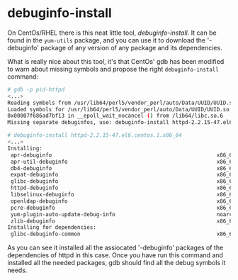 # debuginfo-install

On CentOs/RHEL there is this neat little tool, *debuginfo-install*.
It can be found in the `yum-utils` package, and you can use it to download
the '-debuginfo' package of any version of any package and its dependencies.

What is really nice about this tool, it's that CentOs' gdb has been modified
to warn about missing symbols and propose the right `debuginfo-install` command:

```sh
# gdb -p pid-httpd
<...>
Reading symbols from /usr/lib64/perl5/vendor_perl/auto/Data/UUID/UUID.so...(no debugging symbols found)...done.
Loaded symbols for /usr/lib64/perl5/vendor_perl/auto/Data/UUID/UUID.so
0x00007f686ad7bf13 in __epoll_wait_nocancel () from /lib64/libc.so.6
Missing separate debuginfos, use: debuginfo-install httpd-2.2.15-47.el6.centos.1.x86_64

# debuginfo-install httpd-2.2.15-47.el6.centos.1.x86_64
<...>
Installing:
 apr-debuginfo                                                    x86_64                                1.3.9-5.el6_2                                           base-debuginfo                                374 k
 apr-util-debuginfo                                               x86_64                                1.3.9-3.el6_0.1                                         base-debuginfo                                343 k
 db4-debuginfo                                                    x86_64                                4.7.25-20.el6_7                                         base-debuginfo                                6.8 M
 expat-debuginfo                                                  x86_64                                2.0.1-11.el6_2                                          base-debuginfo                                171 k
 glibc-debuginfo                                                  x86_64                                2.12-1.166.el6_7.3                                      base-debuginfo                                8.7 M
 httpd-debuginfo                                                  x86_64                                2.2.15-47.el6.centos.1                                  base-debuginfo                                2.7 M
 libselinux-debuginfo                                             x86_64                                2.0.94-5.8.el6                                          base-debuginfo                                560 k
 openldap-debuginfo                                               x86_64                                2.4.40-7.el6_7                                          base-debuginfo                                4.3 M
 pcre-debuginfo                                                   x86_64                                7.8-7.el6                                               base-debuginfo                                372 k
 yum-plugin-auto-update-debug-info                                noarch                                1.1.30-30.el6                                           base                                           25 k
 zlib-debuginfo                                                   x86_64                                1.2.3-29.el6                                            base-debuginfo                                196 k
Installing for dependencies:
 glibc-debuginfo-common                                           x86_64                                2.12-1.166.el6_7.3                                      base-debuginfo                                8.3 M
```

As you can see it installed all the assiocated '-debuginfo' packages of
the dependencies of httpd in this case.
Once you have run this command and installed all the needed packages, gdb
should find all the debug symbols it needs.
